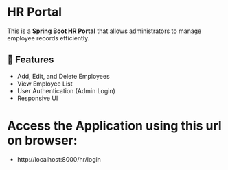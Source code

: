 # HR Portal 

This is a **Spring Boot HR Portal** that allows administrators to manage employee records efficiently.

## 📌 Features
- Add, Edit, and Delete Employees
- View Employee List
- User Authentication (Admin Login)
- Responsive UI


# Access the Application using this url on browser:
- http://localhost:8000/hr/login